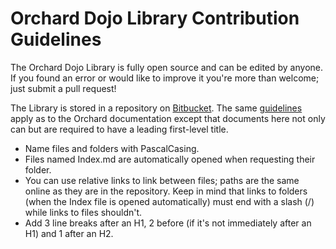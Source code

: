 # Orchard Dojo Library Contribution Guidelines



The Orchard Dojo Library is fully open source and can be edited by anyone. If you found an error or would like to improve it you're more than welcome; just submit a pull request!

The Library is stored in a repository on [Bitbucket](https://bitbucket.org/Lombiq/orchard-dojo-library). The same [guidelines](http://docs.orchardproject.net/Documentation/Documentation-style-guidelines) apply as to the Orchard documentation except that documents here not only can but are required to have a leading first-level title.

- Name files and folders with PascalCasing.
- Files named Index.md are automatically opened when requesting their folder.
- You can use relative links to link between files; paths are the same online as they are in the repository. Keep in mind that links to folders (when the Index file is opened automatically) must end with a slash (/) while links to files shouldn't.
- Add 3 line breaks after an H1, 2 before (if it's not immediately after an H1) and 1 after an H2.